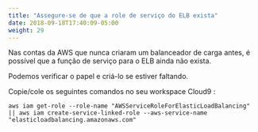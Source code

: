 ```yaml
---
title: "Assegure-se de que a role de serviço do ELB exista"
date: 2018-09-18T17:40:09-05:00
weight: 29
---
```


Nas contas da AWS que nunca criaram um balanceador de carga antes, é possível que a função de serviço para o ELB ainda não exista.

Podemos verificar o papel e criá-lo se estiver faltando.

Copie/cole os seguintes comandos no seu workspace Cloud9 :

```
aws iam get-role --role-name "AWSServiceRoleForElasticLoadBalancing" || aws iam create-service-linked-role --aws-service-name "elasticloadbalancing.amazonaws.com"
```
